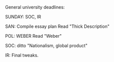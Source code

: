 General university deadlines:

SUNDAY: SOC, IR

SAN: Compile essay plan
Read "Thick Description"

POL: WEBER
Read "Weber"

SOC: ditto
"Nationalism, global product"

IR: Final tweaks.